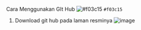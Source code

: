 Cara Menggunakan GIt Hub
![#f03c15](https://placehold.it/15/f03c15/000000?text=+) `#f03c15`

1. Download git hub pada laman resminya
![image](https://user-images.githubusercontent.com/115474879/196041408-a5385ba6-31db-4042-9638-77a9a0bd8ab4.png)


